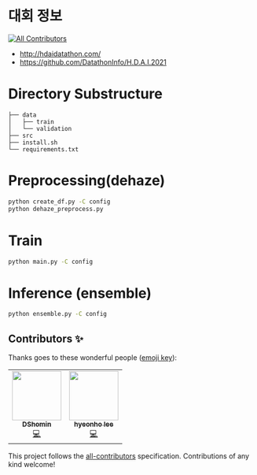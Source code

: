# 대회 정보
<!-- ALL-CONTRIBUTORS-BADGE:START - Do not remove or modify this section -->
[![All Contributors](https://img.shields.io/badge/all_contributors-2-orange.svg?style=flat-square)](#contributors-)
<!-- ALL-CONTRIBUTORS-BADGE:END -->
- <http://hdaidatathon.com/>
- https://github.com/DatathonInfo/H.D.A.I.2021

# Directory Substructure

```
├── data
│   ├── train
│   └── validation
├── src
├── install.sh
└── requirements.txt
```


# Preprocessing(dehaze)
```sh
python create_df.py -C config
python dehaze_preprocess.py
```

# Train
```sh
python main.py -C config
```

# Inference (ensemble)
```sh
python ensemble.py -C config
```

## Contributors ✨

Thanks goes to these wonderful people ([emoji key](https://allcontributors.org/docs/en/emoji-key)):

<!-- ALL-CONTRIBUTORS-LIST:START - Do not remove or modify this section -->
<!-- prettier-ignore-start -->
<!-- markdownlint-disable -->
<table>
  <tr>
    <td align="center"><a href="https://www.kaggle.com/hominlee"><img src="https://avatars.githubusercontent.com/u/33175883?v=4?s=100" width="100px;" alt=""/><br /><sub><b>DShomin</b></sub></a><br /><a href="https://github.com/marquis08/HDAI_2021/commits?author=DShomin" title="Code">💻</a></td>
    <td align="center"><a href="https://github.com/hyeonho1028"><img src="https://avatars.githubusercontent.com/u/40379485?v=4?s=100" width="100px;" alt=""/><br /><sub><b>hyeonho lee</b></sub></a><br /><a href="https://github.com/marquis08/HDAI_2021/commits?author=hyeonho1028" title="Code">💻</a></td>
  </tr>
</table>

<!-- markdownlint-restore -->
<!-- prettier-ignore-end -->

<!-- ALL-CONTRIBUTORS-LIST:END -->

This project follows the [all-contributors](https://github.com/all-contributors/all-contributors) specification. Contributions of any kind welcome!